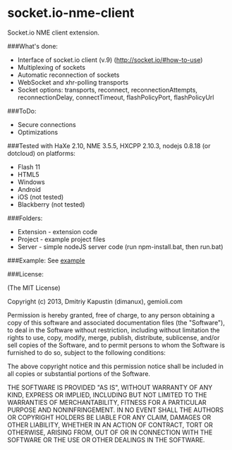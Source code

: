 socket.io-nme-client
====================

Socket.io NME client extension.

###What's done:
* Interface of socket.io client (v.9) (http://socket.io/#how-to-use)
* Multiplexing of sockets
* Automatic reconnection of sockets
* WebSocket and xhr-polling transports
* Socket options: transports, reconnect, reconnectionAttempts, reconnectionDelay, connectTimeout, flashPolicyPort, flashPolicyUrl

###ToDo:
* Secure connections
* Optimizations

###Tested with HaXe 2.10, NME 3.5.5, HXCPP 2.10.3, nodejs 0.8.18 (or dotcloud) on platforms:
* Flash 11
* HTML5
* Windows
* Android
* iOS (not tested)
* Blackberry (not tested)

###Folders:
* Extension - extension code
* Project - example project files
* Server - simple nodeJS server code (run npm-install.bat, then run.bat)

###Example:
See [example](https://github.com/dimanux/socket.io-nme-client/blob/master/Project/Source/com/gemioli/ExtensionTest.hx)

###License:

(The MIT License)

Copyright (c) 2013, Dmitriy Kapustin (dimanux), gemioli.com

Permission is hereby granted, free of charge, to any person obtaining a copy
of this software and associated documentation files (the "Software"), to deal
in the Software without restriction, including without limitation the rights
to use, copy, modify, merge, publish, distribute, sublicense, and/or sell
copies of the Software, and to permit persons to whom the Software is
furnished to do so, subject to the following conditions:

The above copyright notice and this permission notice shall be included in
all copies or substantial portions of the Software.

THE SOFTWARE IS PROVIDED "AS IS", WITHOUT WARRANTY OF ANY KIND, EXPRESS OR
IMPLIED, INCLUDING BUT NOT LIMITED TO THE WARRANTIES OF MERCHANTABILITY,
FITNESS FOR A PARTICULAR PURPOSE AND NONINFRINGEMENT. IN NO EVENT SHALL THE
AUTHORS OR COPYRIGHT HOLDERS BE LIABLE FOR ANY CLAIM, DAMAGES OR OTHER
LIABILITY, WHETHER IN AN ACTION OF CONTRACT, TORT OR OTHERWISE, ARISING FROM,
OUT OF OR IN CONNECTION WITH THE SOFTWARE OR THE USE OR OTHER DEALINGS IN
THE SOFTWARE.
